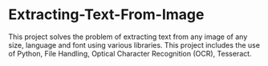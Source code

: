 # Extracting-Text-From-Image
This project solves the problem of extracting text from any image of any size, language and font using various libraries.
This project includes the use of Python, File Handling, Optical Character Recognition (OCR), Tesseract.
